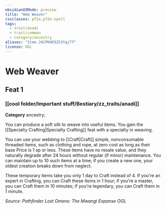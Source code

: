 ```yaml
---
obsidianUIMode: preview
title: "Web Weaver"
cssclasses: pf2e,pf2e-spell
tags:
  - trait/anadi
  - trait/common
  - category/ancestry
aliases: "Item.J4CPKHE9253tqjTf"
license: OGL
---
```

# Web Weaver
## Feat 1
### [[cool folder/Important stuff/Bestiary/zz_traits/anadi]]

**Category** ancestry; 




You can produce a soft silk to weave into useful items. You gain the [[Specialty Crafting|Specialty Crafting]] feat with a specialty in weaving.

You can use your webbing to [[Craft|Craft]] simple, nonconsumable threaded items, such as clothing and rope, at zero cost as long as their base Price is 1 sp or less. These items have no resale value, and they naturally degrade after 24 hours without regular (if minor) maintenance. You can maintain up to 10 such items at a time; if you create a new one, your oldest creation breaks down from neglect.

These temporary items take you only 1 day to Craft instead of 4. If you're an expert in Crafting, you can Craft these items in 1 hour; if you're a master, you can Craft them in 10 minutes; if you're legendary, you can Craft them in 1 minute.

*Source: Pathfinder Lost Omens: The Mwangi Expanse*
*OGL*